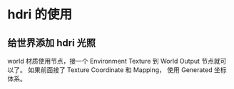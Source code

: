 # hdri 的使用

## 给世界添加 hdri 光照 
world 材质使用节点，接一个 Environment Texture 到 World Output 节点就可以了。 如果前面接了 Texture Coordinate 和 Mapping， 使用 Generated 坐标体系。 
